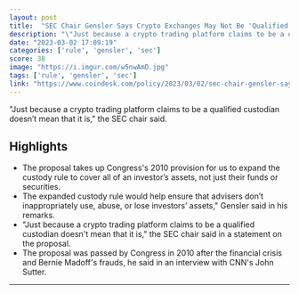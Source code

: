```yaml
---
layout: post
title:  "SEC Chair Gensler Says Crypto Exchanges May Not Be 'Qualified Custodians'"
description: "\"Just because a crypto trading platform claims to be a qualified custodian doesn’t mean that it is,\" the SEC chair said."
date: "2023-03-02 17:09:19"
categories: ['rule', 'gensler', 'sec']
score: 38
image: "https://i.imgur.com/w5nwAmD.jpg"
tags: ['rule', 'gensler', 'sec']
link: "https://www.coindesk.com/policy/2023/03/02/sec-chair-gensler-says-crypto-exchanges-may-not-be-qualified-custodians/"
---
```


\"Just because a crypto trading platform claims to be a qualified custodian doesn’t mean that it is,\" the SEC chair said.

## Highlights

- The proposal takes up Congress's 2010 provision for us to expand the custody rule to cover all of an investor’s assets, not just their funds or securities.
- The expanded custody rule would help ensure that advisers don’t inappropriately use, abuse, or lose investors’ assets," Gensler said in his remarks.
- "Just because a crypto trading platform claims to be a qualified custodian doesn't mean that it is," the SEC chair said in a statement on the proposal.
- The proposal was passed by Congress in 2010 after the financial crisis and Bernie Madoff's frauds, he said in an interview with CNN's John Sutter.

---
